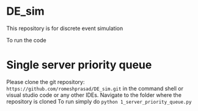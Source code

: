 # DE_sim
This repository is for discrete event simulation

To run the code 
# Single server priority queue
Please clone the git repository: `https://github.com/romeshprasad/DE_sim.git` in the command shell or visual studio code or any other IDEs.
Navigate to the folder where the repository is cloned
To run simply do `python 1_server_priority_queue.py`
